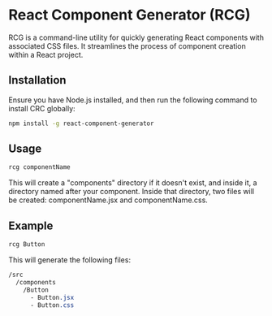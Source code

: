 # React Component Generator (RCG)

RCG is a command-line utility for quickly generating React components with associated CSS files. It streamlines the process of component creation within a React project.

## Installation

Ensure you have Node.js installed, and then run the following command to install CRC globally:

```bash
npm install -g react-component-generator
```

## Usage

```bash
rcg componentName
```
This will create a "components" directory if it doesn't exist, and inside it, a directory named after your component. Inside that directory, two files will be created: componentName.jsx and componentName.css.

## Example

```bash
rcg Button
```
This will generate the following files:

```css
/src
  /components
    /Button
      - Button.jsx
      - Button.css
```

